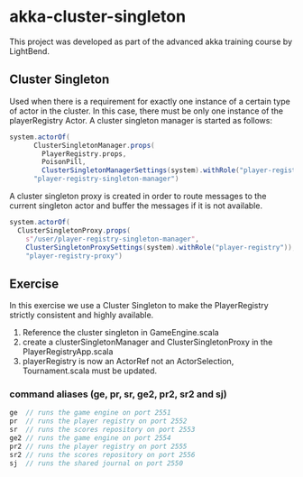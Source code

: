 # akka-cluster-singleton

This project was developed as part of the advanced akka training course by LightBend.

## Cluster Singleton
Used when there is a requirement for exactly one instance of a certain type of actor in the cluster. 
In this case, there must be only one instance of the playerRegistry Actor. A cluster singleton manager is started as follows: 

```scala
system.actorOf(
      ClusterSingletonManager.props(
        PlayerRegistry.props,
        PoisonPill,
        ClusterSingletonManagerSettings(system).withRole("player-registry")),
      "player-registry-singleton-manager")
```

A cluster singleton proxy is created in order to route messages to the current singleton actor and buffer the messages if 
it is not available. 

``` scala
system.actorOf(
  ClusterSingletonProxy.props(
    s"/user/player-registry-singleton-manager",
    ClusterSingletonProxySettings(system).withRole("player-registry")),
    "player-registry-proxy")
```

## Exercise
In this exercise we use a Cluster Singleton to make the PlayerRegistry strictly consistent and highly available. 

1. Reference the cluster singleton in GameEngine.scala 
2. create a clusterSingletonManager and ClusterSingletonProxy in the PlayerRegistryApp.scala
3. playerRegistry is now an ActorRef not an ActorSelection, Tournament.scala must be updated. 

### command aliases (ge, pr, sr, ge2, pr2, sr2 and sj)
```scala
ge  // runs the game engine on port 2551
pr  // runs the player registry on port 2552
sr  // runs the scores repository on port 2553
ge2 // runs the game engine on port 2554
pr2 // runs the player registry on port 2555
sr2 // runs the scores repository on port 2556
sj  // runs the shared journal on port 2550
```
